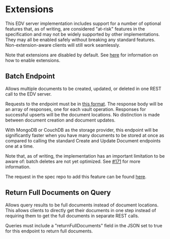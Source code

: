 # Extensions
This EDV server implementation includes support for a number of optional features that, as of writing, are considered "at-risk" features in the specification and may not be widely supported by other implementations. They may all be enabled safely without breaking any standard features. Non-extension-aware clients will still work seamlessly.

Note that extensions are disabled by default. See [here](rest/edv_cli.md#edv-server-parameters) for information on how to enable extensions.

## Batch Endpoint
Allows multiple documents to be created, updated, or deleted in one REST call to the EDV server.

Requests to the endpoint must be in [this format](https://github.com/trustbloc/edv/blob/bf581301a90cc95185354e82a76be717f9e59c77/pkg/restapi/models/models.go#L74). The response body will be an array of responses, one for each vault operation. Responses for successful upserts will be the document locations. No distinction is made between document creation and document updates.

With MongoDB or CouchDB as the storage provider, this endpoint will be significantly faster when you have many documents to be stored at once as compared to calling the standard Create and Update Document endpoints one at a time.

Note that, as of writing, the implementation has an important limitation to be aware of: batch deletes are not yet optimized. See [#171](https://github.com/trustbloc/edv/issues/171) for more information.

The request in the spec repo to add this feature can be found [here](https://github.com/decentralized-identity/confidential-storage/issues/138).

## Return Full Documents on Query
Allows query results to be full documents instead of document locations. This allows clients to directly get their documents in one step instead of requiring them to get the full documents in separate REST calls.

Queries must include a "returnFullDocuments" field in the JSON set to true for this endpoint to return full documents.
